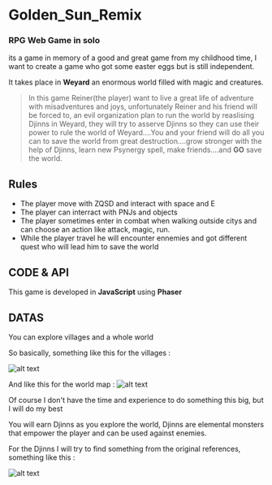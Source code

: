 # Golden_Sun_Remix 

### RPG Web Game in solo

its a game in memory of a good and great game from my childhood time, I want to create a game who got some easter eggs but is still independent.

It takes place in **Weyard** an enormous world filled with magic and creatures.

>In this game Reiner(the player) want to live a great life of adventure with misadventures and joys, unfortunately Reiner and his friend will be forced to, an evil organization plan to run the world by reaslising Djinns in Weyard, they will try to asserve Djinns so they can use their power to rule the world of Weyard....You and your friend will do all you can to save the world from great destruction....grow stronger with the help of Djinns, learn new Psynergy spell, make friends....and **GO** save the world.



## Rules

* The player move with ZQSD and interact with space and E
* The player can interract with PNJs and objects 
* The player sometimes enter in combat when walking outside citys and can choose an action like attack, magic, run.  
* While the player travel he will encounter ennemies and got different quest who will lead him to save the world

## CODE & API 

This game is developed in **JavaScript** using **Phaser**

## DATAS

You can explore villages and a whole world 

So basically, something like this for the villages :

![alt text](http://img2.game-oldies.com/sites/default/files/snaps/nintendo-game-boy-advance/golden-sun-usa-europe.png)

And like this for the world map : ![alt text](http://www.vgmaps.com/Atlas/GBA/GoldenSun-World.png)

Of course I don't have the time and experience to do something this big, but I will do my best

You will earn Djinns as you explore the world, Djinns are elemental monsters that empower the player and can be used against enemies.

For the Djinns I will try to find something from the original references, something like this :

![alt text](http://vignette4.wikia.nocookie.net/goldensun/images/0/0a/Djinn.jpg/revision/latest?cb=20090129020851)

